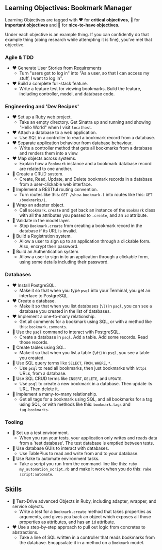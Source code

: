 ## Learning Objectives: Bookmark Manager

Learning Objectives are tagged with :heart: for **critical objectives**, :yellow_heart: for **important objectives** and :green_heart: for **nice-to-have objectives**.

Under each objective is an example thing. If you can confidently do that example thing (doing research while attempting it is fine), you've met that objective.

### Agile & TDD

* :heart: Generate User Stories from Requirements
  * Turn "users got to log in" into "As a user, so that I can access my stuff, I want to log in".
* :heart: Build a complete full-stack feature.
  * Write a feature test for viewing bookmarks. Build the feature, including controller, model, and database code.

### Engineering and 'Dev Recipes'

* :heart: Set up a Ruby web project.
  * Take an empty directory. Get Sinatra up and running and showing "Hello World" when I visit `localhost`.
* :heart: Attach a database to a web application.
  * Use SQL in a controller to read a bookmark record from a database.
* :heart: Separate application behaviour from database behaviour.
  * Write a controller method that gets all bookmarks from a database and renders them into a view.
* :heart: Map objects across systems.
  * Explain how a `Bookmark` instance and a bookmark database record are related to one another.
* :yellow_heart: Create a CRUD system.
  * Create, Read, Update, and Delete bookmark records in a database from a user-clickable web interface.
* :yellow_heart: Implement a RESTful routing convention.
  * Turn routes like this: `GET /show-bookmark-1` into routes like this: `GET /bookmarks/1`.
* :green_heart: Wrap an adapter object.
  * Call `Bookmark.create` and get back an instance of the `Bookmark` class with all the attributes you passed to `.create`, and an `id` attribute.
* :green_heart: Validate in the model layer.
  * Stop `Bookmark.create` from creating a bookmark record in the database if its URL is invalid.
* :green_heart: Build a Registration system.
  * Allow a user to sign up to an application through a clickable form. Also, encrypt their password.
* :green_heart: Build an Authentication system.
  * Allow a user to sign in to an application through a clickable form, using some details including their password.

### Databases

* :heart: Install PostgreSQL.
  * Make it so that when you type `psql` into your Terminal, you get an interface to PostgreSQL.
* :heart: Create a database.
  * Make it so that when you list databases (`\l`) in `psql`, you can see a database you created in the list of databases.
* :heart: Implement a one-to-many relationship.
  * Get all comments for a bookmark using SQL, or with a method like this: `bookmark.comments`.
* :yellow_heart: Use the `psql` command to interact with PostgreSQL.
  * Create a database in `psql`. Add a table. Add some records. Read those records.
* :yellow_heart: Create tables using SQL.
  * Make it so that when you list a table (`\dt`) in `psql`, you see a table you created.
* :yellow_heart: Use SQL query terms like `SELECT`, `FROM`, `WHERE`, `*`.
  * Use `psql` to read all bookmarks, then just bookmarks with `https` URLs, from a database.
* :yellow_heart: Use SQL CRUD terms like `INSERT`, `DELETE`, and `UPDATE`.
  * Use `psql` to create a new bookmark in a database. Then update its URL. Then delete it.
* :yellow_heart: Implement a many-to-many relationship.
  * Get all tags for a bookmark using SQL, and all bookmarks for a tag using SQL, or with methods like this: `bookmark.tags` and `tag.bookmarks`.

### Tooling

* :yellow_heart: Set up a test environment.
  * When you run your tests, your application only writes and reads data from a 'test database'. The test database is emptied between tests. 
* :green_heart: Use database GUIs to interact with databases.
  * Use TablePlus to read and write from and to your database.
* :green_heart: Use Rake to automate environment tasks.
  * Take a script you run from the command-line like this: `ruby my_automation_script.rb` and make it work when you do this: `rake script:automate`.

## Skills

* :yellow_heart: Test-Drive advanced Objects in Ruby, including adapter, wrapper, and service objects.
  * Write a test for a `Bookmark.create` method that takes properties as arguments, and gives you back an object which exposes all those properties as attributes, and has an `id` attribute.
* :heart: Use a step-by-step approach to pull out logic from concretes to abstractions.
  * Take a line of SQL written in a controller that reads bookmarks from the database. Encapsulate it in a method on a `Bookmark` model.
